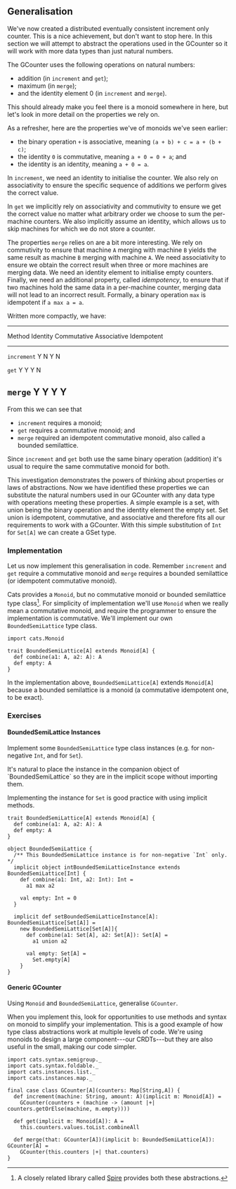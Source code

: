 ## Generalisation

We've now created a distributed eventually consistent increment only counter.
This is a nice achievement, but don't want to stop here.
In this section we will attempt to abstract the operations used in the GCounter
so it will work with more data types than just natural numbers.

The GCounter uses the following operations on natural numbers:
- addition (in `increment` and `get`);
- maximum (in `merge`);
- and the identity element 0 (in `increment` and `merge`).

This should already make you feel there is a monoid somewhere in here,
but let's look in more detail on the properties we rely on.

As a refresher, here are the properties we've of monoids we've seen earlier:

- the binary operation `+` is associative, meaning `(a + b) + c = a + (b + c)`;
- the identity `0` is commutative, meaning `a + 0 = 0 + a`; and
- the identity is an identity, meaning `a + 0 = a`.

In `increment`, we need an identity to initialise the counter.
We also rely on associativity to ensure
the specific sequence of additions we perform gives the correct value.

In `get` we implicitly rely on associativity and commutivity
to ensure we get the correct value
no matter what arbitrary order we choose to sum the per-machine counters.
We also implicitly assume an identity,
which allows us to skip machines for which we do not store a counter.

The properties `merge` relies on are a bit more interesting.
We rely on commutivity
to ensure that machine `A` merging with machine `B`
yields the same result as machine `B` merging with machine `A`.
We need associativity to ensure we obtain the correct result
when three or more machines are merging data.
We need an identity element to initialise empty counters.
Finally, we need an additional property, called *idempotency*,
to ensure that if two machines hold the same data in a per-machine counter,
merging data will not lead to an incorrect result.
Formally, a binary operation `max` is idempotent if `a max a = a`.

Written more compactly, we have:

--------------------------------------------------------------------
  Method        Identity    Commutative   Associative   Idempotent
-------------- ----------- ------------- ------------- -------------
  `increment`   Y           N             Y             N

  `get`         Y           Y             Y             N

  `merge`       Y           Y             Y             Y
--------------------------------------------------------------------

From this we can see that

- `increment` requires a monoid;
- `get` requires a commutative monoid; and
- `merge` required an idempotent commutative monoid,
  also called a bounded semilattice.

Since `increment` and `get` both use the same binary operation (addition)
it's usual to require the same commutative monoid for both.

This investigation demonstrates
the powers of thinking about properties or laws of abstractions.
Now we have identified these properties
we can substitute the natural numbers used in our GCounter
with any data type with operations meeting these properties.
A simple example is a set,
with union being the binary operation
and the identity element the empty set.
Set union is idempotent, commutative, and associative
and therefore fits all our requirements to work with a GCounter.
With this simple substitution of `Int` for `Set[A]` we can create a GSet type.

### Implementation

Let us now implement this generalisation in code.
Remember `increment` and `get` require a commutative monoid
and `merge` requires a bounded semilattice
(or idempotent commutative monoid).

Cats provides a `Monoid`,
but no commutative monoid or bounded semilattice type class[^spire].
For simplicity of implementation we'll use `Monoid`
when we really mean a commutative monoid,
and require the programmer to ensure the implementation is commutative.
We'll implement our own `BoundedSemiLattice` type class.

```tut:book:silent
import cats.Monoid

trait BoundedSemiLattice[A] extends Monoid[A] {
  def combine(a1: A, a2: A): A
  def empty: A
}
```

In the implementation above,
`BoundedSemiLattice[A]` extends `Monoid[A]`
because a bounded semilattice is a monoid
(a commutative idempotent one, to be exact).

### Exercises

#### BoundedSemiLattice Instances

Implement some `BoundedSemiLattice` type class instances (e.g. for non-negative `Int`, and for `Set`).

<div class="solution">
It's natural to place the instance
in the companion object of `BoundedSemiLattice`
so they are in the implicit scope without importing them.

Implementing the instance for `Set`
is good practice with using implicit methods.

```tut:book:silent
trait BoundedSemiLattice[A] extends Monoid[A] {
  def combine(a1: A, a2: A): A
  def empty: A
}

object BoundedSemiLattice {
  /** This BoundedSemiLattice instance is for non-negative `Int` only. */
  implicit object intBoundedSemiLatticeInstance extends BoundedSemiLattice[Int] {
    def combine(a1: Int, a2: Int): Int =
      a1 max a2

    val empty: Int = 0
  }

  implicit def setBoundedSemiLatticeInstance[A]: BoundedSemiLattice[Set[A]] =
    new BoundedSemiLattice[Set[A]]{
      def combine(a1: Set[A], a2: Set[A]): Set[A] =
        a1 union a2

      val empty: Set[A] =
        Set.empty[A]
    }
}
```
</div>


#### Generic GCounter

Using `Monoid` and `BoundedSemiLattice`, generalise `GCounter`.

When you implement this,
look for opportunities to use methods and syntax on monoid
to simplify your implementation.
This is a good example of how
type class abstractions work at multiple levels of code.
We're using monoids to design a large component---our CRDTs---but
they are also useful in the small, making our code simpler.

<div class="solution">

```tut:book:silent
import cats.syntax.semigroup._
import cats.syntax.foldable._
import cats.instances.list._
import cats.instances.map._

final case class GCounter[A](counters: Map[String,A]) {
  def increment(machine: String, amount: A)(implicit m: Monoid[A]) =
    GCounter(counters + (machine -> (amount |+| counters.getOrElse(machine, m.empty))))

  def get(implicit m: Monoid[A]): A =
    this.counters.values.toList.combineAll

  def merge(that: GCounter[A])(implicit b: BoundedSemiLattice[A]): GCounter[A] =
    GCounter(this.counters |+| that.counters)
}
```
</div>

[^spire]: A closely related library called [Spire](https://github.com/non/spire)
provides both these abstractions.
